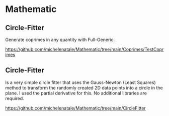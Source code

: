 # Mathematic

## Circle-Fitter

Generate coprimes in any quantity with Full-Generic. 

https://github.com/michelenatale/Mathematic/tree/main/Coprimes/TestCoprimes

## Circle-Fitter

Is a very simple circle fitter that uses the Gauss-Newton (Least Squares) method to transform the randomly created 2D data points into a circle in the plane. I used the partial derivative for this. No additional libraries are required.

https://github.com/michelenatale/Mathematic/tree/main/CircleFitter
